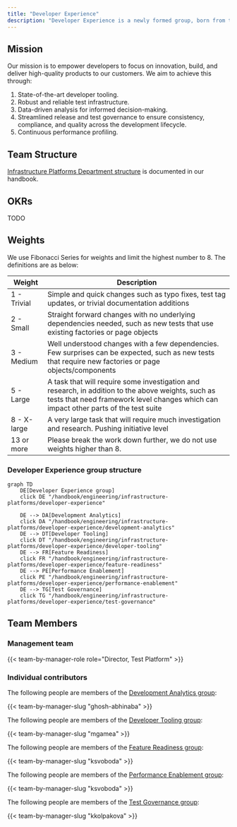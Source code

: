 ```yaml
---
title: "Developer Experience"
description: "Developer Experience is a newly formed group, born from the strategic merger of the Engineering Productivity team and the Test Platform sub-department. This exciting combination allows us to take a holistic approach to delivering cutting-edge Platform capabilities."
---
```


## Mission

Our mission is to empower developers to focus on innovation, build, and deliver high-quality products to our customers. We aim to achieve this through:

1. State-of-the-art developer tooling.
2. Robust and reliable test infrastructure.
3. Data-driven analysis for informed decision-making.
4. Streamlined release and test governance to ensure consistency, compliance, and quality across the development lifecycle.
5. Continuous performance profiling.

## Team Structure

[Infrastructure Platforms Department structure](/handbook/engineering/infrastructure-platforms/#organization-structure) is documented in our handbook.

## OKRs

TODO

## Weights

We use Fibonacci Series for weights and limit the highest number to 8. The definitions are as below:

| Weight      | Description                                                                                                                                                                                |
|-------------|--------------------------------------------------------------------------------------------------------------------------------------------------------------------------------------------|
| 1 - Trivial | Simple and quick changes such as typo fixes, test tag updates, or trivial documentation additions                                                                                          |
| 2 - Small   | Straight forward changes with no underlying dependencies needed, such as new tests that use existing factories or page objects                                                             |
| 3 - Medium  | Well understood changes with a few dependencies. Few surprises can be expected, such as new tests that require new factories or page objects/components                                    |
| 5 - Large   | A task that will require some investigation and research, in addition to the above weights, such as tests that need framework level changes which can impact other parts of the test suite |
| 8 - X-large | A very large task that will require much investigation and research. Pushing initiative level                                                                                              |
| 13 or more  | Please break the work down further, we do not use weights higher than 8.                                                                                                                   |

### Developer Experience group structure

```mermaid
graph TD
    DE[Developer Experience group]
    click DE "/handbook/engineering/infrastructure-platforms/developer-experience"

    DE --> DA[Development Analytics]
    click DA "/handbook/engineering/infrastructure-platforms/developer-experience/development-analytics"
    DE --> DT[Developer Tooling]
    click DT "/handbook/engineering/infrastructure-platforms/developer-experience/developer-tooling"
    DE --> FR[Feature Readiness]
    click FR "/handbook/engineering/infrastructure-platforms/developer-experience/feature-readiness"
    DE --> PE[Performance Enablement]
    click PE "/handbook/engineering/infrastructure-platforms/developer-experience/performance-enablement"
    DE --> TG[Test Governance]
    click TG "/handbook/engineering/infrastructure-platforms/developer-experience/test-governance"
```

## Team Members

### Management team

{{< team-by-manager-role role="Director, Test Platform" >}}

### Individual contributors

The following people are members of the [Development Analytics group](development-analytics):

{{< team-by-manager-slug "ghosh-abhinaba" >}}

The following people are members of the [Developer Tooling group](developer-tooling):

{{< team-by-manager-slug "mgamea" >}}

The following people are members of the [Feature Readiness group](feature-readiness-team):

{{< team-by-manager-slug "ksvoboda" >}}

The following people are members of the [Performance Enablement group](performance-enablement):

{{< team-by-manager-slug "ksvoboda" >}}

The following people are members of the [Test Governance group](test-governance):

{{< team-by-manager-slug "kkolpakova" >}}
